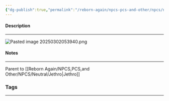 ```yaml
---
{"dg-publish":true,"permalink":"/reborn-again/npcs-pcs-and-other/npcs/neutral/em/"}
---
```




#### Description


---
![Pasted image 20250302053940.png](/img/user/Pasted%20image%2020250302053940.png)
#### Notes
---
Parent to [[Reborn Again/NPCS,PCS,and Other/NPCS/Neutral/Jethro\|Jethro]]


### Tags 

---



